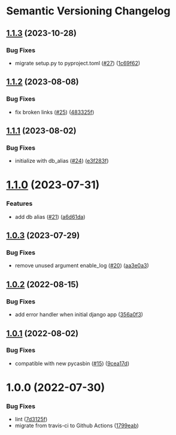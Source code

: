 # Semantic Versioning Changelog

## [1.1.3](https://github.com/pycasbin/django-orm-adapter/compare/v1.1.2...v1.1.3) (2023-10-28)


### Bug Fixes

* migrate setup.py to pyproject.toml ([#27](https://github.com/pycasbin/django-orm-adapter/issues/27)) ([1c69f62](https://github.com/pycasbin/django-orm-adapter/commit/1c69f6220975e7a3996947cab6b0c3048ca8ed9a))

## [1.1.2](https://github.com/pycasbin/django-orm-adapter/compare/v1.1.1...v1.1.2) (2023-08-08)


### Bug Fixes

* fix broken links ([#25](https://github.com/pycasbin/django-orm-adapter/issues/25)) ([483325f](https://github.com/pycasbin/django-orm-adapter/commit/483325f885c59dd54548d097c7a592b0cde8f569))

## [1.1.1](https://github.com/pycasbin/django-orm-adapter/compare/v1.1.0...v1.1.1) (2023-08-02)


### Bug Fixes

* initialize with db_alias ([#24](https://github.com/pycasbin/django-orm-adapter/issues/24)) ([e3f283f](https://github.com/pycasbin/django-orm-adapter/commit/e3f283fd6e07efef037ab552f81bb9061a4fc563))

# [1.1.0](https://github.com/pycasbin/django-orm-adapter/compare/v1.0.3...v1.1.0) (2023-07-31)


### Features

* add db alias ([#21](https://github.com/pycasbin/django-orm-adapter/issues/21)) ([a6d61da](https://github.com/pycasbin/django-orm-adapter/commit/a6d61da8943ab839e4452478abb15a25d68067a5))

## [1.0.3](https://github.com/pycasbin/django-orm-adapter/compare/v1.0.2...v1.0.3) (2023-07-29)


### Bug Fixes

* remove unused argument enable_log ([#20](https://github.com/pycasbin/django-orm-adapter/issues/20)) ([aa3e0a3](https://github.com/pycasbin/django-orm-adapter/commit/aa3e0a38132a212f6cbf4908cd2978b405a5964c))

## [1.0.2](https://github.com/pycasbin/django-orm-adapter/compare/v1.0.1...v1.0.2) (2022-08-15)


### Bug Fixes

* add error handler when initial django app ([356a0f3](https://github.com/pycasbin/django-orm-adapter/commit/356a0f3a42a5399488cc83eba9b3d0f1cec70e8f))

## [1.0.1](https://github.com/pycasbin/django-orm-adapter/compare/v1.0.0...v1.0.1) (2022-08-02)


### Bug Fixes

* compatible with new pycasbin ([#15](https://github.com/pycasbin/django-orm-adapter/issues/15)) ([9cea17d](https://github.com/pycasbin/django-orm-adapter/commit/9cea17d916e9b10177a626a6123bc9d21327083f))

# 1.0.0 (2022-07-30)


### Bug Fixes

* lint ([7d3125f](https://github.com/pycasbin/django-orm-adapter/commit/7d3125fd76c01c0004e01311b9ba3e8af186c7a3))
* migrate from travis-ci to Github Actions ([1799eab](https://github.com/pycasbin/django-orm-adapter/commit/1799eab6aa105e59a2df1e301b5e08602f89b5fb))
